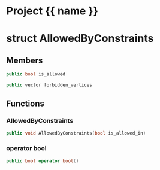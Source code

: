 <script setup>
import {useRoute} from 'vitepress'
const {path} = useRoute()
const tokens = path.split('/')
const words = tokens[2].split('-');
for (let i = 0; i < words.length; i++) {
    words[i] = words[i].charAt(0).toUpperCase() + words[i].slice(1);
    words[i] = words[i].replace('geode', 'Geode')
}
const name = words.join('-');
</script>
# Project {{ name }}

# struct AllowedByConstraints


## Members

```cpp
public bool is_allowed

```

```cpp
public vector forbidden_vertices

```



## Functions

### AllowedByConstraints

```cpp
public void AllowedByConstraints(bool is_allowed_in)
```


### operator bool

```cpp
public bool operator bool()
```




